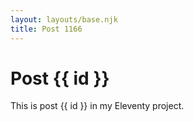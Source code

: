 ```yaml
---
layout: layouts/base.njk
title: Post 1166
---
```


# Post {{ id }}

This is post {{ id }} in my Eleventy project.
